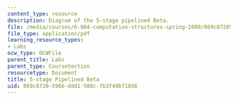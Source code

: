 ```yaml
---
content_type: resource
description: Diagram of the 5-stage pipelined Beta.
file: /media/courses/6-004-computation-structures-spring-2009/869c07205966ddd1508c7b3f49b71856_MIT6_004s09_lab_pbeta_diagram.pdf
file_type: application/pdf
learning_resource_types:
- Labs
ocw_type: OCWFile
parent_title: Labs
parent_type: CourseSection
resourcetype: Document
title: 5-stage Pipelined Beta
uid: 869c0720-5966-ddd1-508c-7b3f49b71856
---
```

